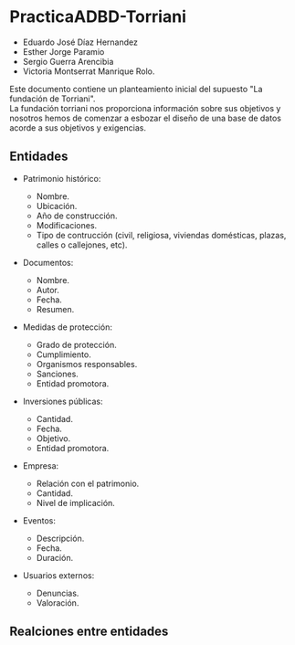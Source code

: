 # PracticaADBD-Torriani
  - Eduardo José Díaz Hernandez  
  - Esther Jorge Paramio  
  - Sergio Guerra Arencibia   
  - Victoria Montserrat Manrique Rolo.  

Este documento contiene un planteamiento inicial del supuesto "La fundación de Torriani".  
La fundación torriani nos proporciona información sobre sus objetivos y nosotros hemos de comenzar a esbozar el 
diseño de una base de datos acorde a sus objetivos y exigencias.  
  
## Entidades  
  - Patrimonio histórico:
    - Nombre.
    - Ubicación.
    - Año de construcción.
    - Modificaciones.
    - Tipo de contrucción (civil, religiosa, viviendas domésticas, plazas, calles o callejones, etc).

  - Documentos:
    - Nombre.
    - Autor.
    - Fecha.
    - Resumen.

  - Medidas de protección:
    - Grado de protección.
    - Cumplimiento.
    - Organismos responsables.
    - Sanciones.
    - Entidad promotora.

  - Inversiones públicas:
    - Cantidad.
    - Fecha.
    - Objetivo.
    - Entidad promotora.

  - Empresa:
    - Relación con el patrimonio.
    - Cantidad.
    - Nivel de implicación.

  - Eventos: 
    - Descripción.
    - Fecha.
    - Duración.
  
  - Usuarios externos:
    - Denuncias.
    - Valoración.
  
  ## Realciones entre entidades
    
